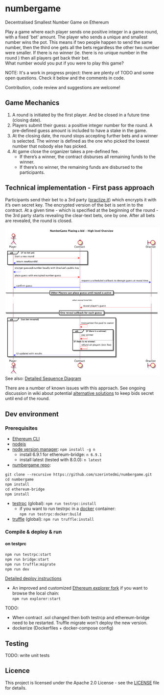 # numbergame
Decentralised Smallest Number Game on Ethereum

Play a game where each player sends one positive integer in a game round, with a fixed 'bet' amount. The player who sends a unique and smallest number wins the pot. This means if two people happen to send the same number, then the third one gets all the bets regardless the other two number were smaller.
If there is no winner (ie. there is no unique number in the round ) then all players get back their bet.  
What number would you put if you were to play this game?

NOTE: It's a work in progress project: there are plenty of TODO and some open questions. Check it below and the comments in code.

Contribution, code review and suggestions are welcome!

## Game Mechanics
1. A round is initiated by the first player. And be closed in a future time (closing date).
1. Players submit their guess: a positive integer number for the round. A pre-defined guess amount is included to have a stake in the game.
1. At the closing date, the round stops accepting further bets and a winner is selected. The winner is defined as the one who picked the lowest number that nobody else has picked.
1. At game close the organizer takes a pre-defined fee.
   * If there’s a winner, the contract disburses all remaining funds to the winner.
   * If there’s no winner, the remaining funds are disbursed to the participants.

## Technical implementation - First pass approach
Participants send their bet to a 3rd party ([oraclize.it](http://www.oraclize.it/)) which encrypts it with it’s own secret key. The encrypted version of the bet is sent in to the contract. At a given time  - which is specified at the beginning of the round - the 3rd party starts revealing the clear-text bets, one by one. After all bets are revealed, the round is closed.

![OverView diagram](docs/numberGame_OverViewDiagram.png)
See also: [Detailed Sequence Diagram](docs/numberGame_sequenceDiagram.png)

There are a number of known issues with this approach. See ongoing discussion in wiki about potential [alternative solutions](https://github.com/szerintedmi/numbergame/wiki/Alternative-approaches) to keep bids secret until end of the round.

## Dev environment
### Prerequisites
* [Ethereum CLI](https://www.ethereum.org/cli)
* [nodejs](https://nodejs.org/en/download/)
* [node version manager](https://github.com/tj/n): `npm install -g n`
  * install 6.9.1 for ethereum-bridge: `n 6.9.1`
  * install latest (tested with 8.0.0):  `n latest`
* [numbergame repo](https://github.com/szerintedmi/numbergame):
```
git clone --recursive https://github.com/szerintedmi/numbergame.git
cd numbergame
npm install
cd ethereum-bridge
npm install
```
* [testrpc](https://github.com/ethereumjs/testrpc) (global): `npm run testrpc:install`
  * if you want to run testrpc in a [docker](https://store.docker.com/search?type=edition&offering=community) container:  
`npm run testrpc:docker:build`
* [truffle](http://truffleframework.com/docs/getting_started/installation) (global): `npm run truffle:install`

### Compile & deploy & run
#### on testprc
```
npm run testrpc:start
npm run bridge:start
npm run truffle:migrate
npm run dev
```
[Detailed deploy instructions](docs/deploy.md)

* An improved and customized [Ethereum explorer fork](https://github.com/szerintedmi/explorer) if you want to browse the local chain:  
`npm run explorer:start`

TODO:
 * When contract .sol changed then both testrcp and ethereum-bridge need to be restarted. Truffle migrate won't deploy the new version.
 * dockerize (Dockerfiles + docker-compose config)

## Testing
TODO: write unit tests

## Licence
This project is licensed under the Apache 2.0 License - see the [LICENSE](LICENSE) file for details.
